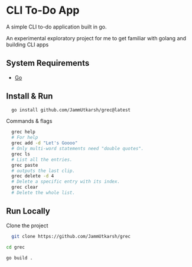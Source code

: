 # CLI To-Do App

A simple CLI to-do application built in go.

An experimental exploratory project for me to get familiar with golang and building CLI apps

## System Requirements

- [Go](https://golang.org/doc/install)

## Install & Run

```bash
  go install github.com/JammUtkarsh/grec@latest
```

Commands & flags

```bash
  grec help
  # For help 
  grec add -d "Let's Goooo"   
  # Only multi-word statements need "double quotes".
  grec ls   
  # List all the entries.
  grec paste 
  # outputs the last clip. 
  grec delete -d 4
  # Delete a specific entry with its index.
  grec clear 
  # Delete the whole list.
```

## Run Locally

Clone the project

```bash
  git clone https://github.com/JammUtkarsh/grec
  ```

  ```bash
  cd grec
  ```

  ```bash
  go build .
```
